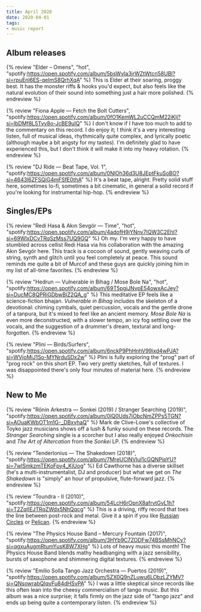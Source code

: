 ```yaml
---
title: April 2020
date: 2020-04-01
tags:
- music report
---
```


## Album releases

{% review "Elder – Omens", "hot",
  "spotify:https://open.spotify.com/album/5bsWvIa3jrWZtWtcn58UBl?si=rpuEnl6ES-qeImS8QrhXqA"
%}
  This is Elder at their soaring, proggy best. It has the monster riffs & hooks you'd expect, but also feels like the natural evolution of their sound into something just a hair more polished.
{% endreview %}

{% review "Fiona Apple — Fetch the Bolt Cutters",
  "spotify:https://open.spotify.com/album/0fO1KemWL2uCCQmM22iKlj?si=lbDMf8L5Tvy8o-JcBE9uIQ"
%}
  I don't know if I have too much to add to the commentary on this record. I do enjoy it; I think it's a very interesting listen, full of musical ideas, rhythmically quite complex, and lyrically poetic (although maybe a bit angsty for my tastes). I'm definitely glad to have experienced this, but I don't think it will make it into my heavy rotation.
{% endreview %}

{% review "DJ Ride — Beat Tape, Vol. 1",
  "spotify:https://open.spotify.com/album/0NlOh36d3U8JEptFkuSoBO?si=4643l6ZFSQiG4mFSfE0thA"
%}
  It's a beat tape, alright. Pretty solid stuff here, sometimes lo-fi, sometimes a bit cinematic, in general a solid record if you're looking for instrumental hip-hop.
{% endreview %}


## Singles/EPs

{% review "Redi Hasa & Akın Sevgör — Time", "hot",
  "spotify:https://open.spotify.com/album/4adofH9jYNnv7IQW3C2EhI?si=69WlxDCvTRqSzMss7UQ9GQ"
%}
  Oh my. I'm very happy to have stumbled across cellist Redi Hasa via his collaboration with the amazing Akın Sevgör here. This track is a cocoon of sound, gently weaving curls of string, synth and glitch until you feel completely at peace. This sound reminds me quite a bit of Murcof and these guys are quickly joining him in my list of all-time favorites.
{% endreview %}

{% review "Hedrun — Vulnerable in Bihag / Mose Bole Na", "hot",
  "spotify:https://open.spotify.com/album/69T5pgjJNvpE54owxAcJey?si=DucMC8QPRiGDbwBlZ2QA_g"
%}
  This meditative EP feels like a science-fiction bhajan. _Vulnerable in Bihag_ includes the skeleton of a devotional: chiming cymbals, quiet percussion, vocals and the gentle drone of a tanpura, but it's mixed to feel like an ancient memory. _Mose Bole Na_ is even more deconstructed, with a slower tempo, an icy fog settling over the vocals, and the suggestion of a drummer's dream, textural and long-forgotten.
{% endreview %}

{% review "Plini — Birds/Surfers",
  "spotify:https://open.spotify.com/album/6nckP9PhHnhV99ixd4wPJA?si=WVjoMiJ1So-MYNrduSDx2w"
%}
  Plini is fully exploring the "prog" part of "prog rock" on this short EP. Two very pretty sketches, full of textures. I was disappointed there's only four minutes of material here.
{% endreview %}


## New to Me

{% review "Rōnin Arkestra — Sonkei (2019) / Stranger Searching (2019)",
  "spotify:https://open.spotify.com/album/0lQ0Uds7iObcNmZPPs5TGN?si=AOuaKWbOT1m1G-_DBxvhaQ"
%}
  Mark de Clive-Lowe's collective of Toyko jazz musicians shows off a lush & funky sound on these records. The _Stranger Searching_ single is a scorcher but I also really enjoyed _Onkochisin_ and _The Art of Altercation_ from the _Sonkei_ LP.
{% endreview %}

{% review "Tenderlonius — The Shakedown (2018)",
  "spotify:https://open.spotify.com/album/7MreUClNVIul1cGQNPipYU?si=7wISmkzmTEKoFpy4_KjUog"
%}
  Ed Cawthorne has a diverse skillset (he's a multi-instrumentalist, DJ and producer) but what we get on _The Shakedown_ is "simply" an hour of propulsive, flute-forward jazz.
{% endreview %}

{% review "Toundra - II (2010)",
  "spotify:https://open.spotify.com/album/54LcH6rOpnX8afrvtGvL1h?si=T2ZqIIEJTRqZWdx5NhQqcg"
%}
  This is a driving, riffy record that toes the line between post-rock and metal. Give it a spin if you like [Russian Circles](https://open.spotify.com/artist/0AZ3VR0YbFcS0Kgei7L2QF) or [Pelican](https://open.spotify.com/artist/0Gq06EJlfPumvCdMsnkJFp).
{% endreview %}

{% review "The Physics House Band – Mercury Fountain (2017)",
  "spotify:https://open.spotify.com/album/3HYb9C7ZODFw74BSsMhNCy?si=qgxuAugmRtumYusK8W7XHg"
%}
  Lots of heavy music this month! The Physics House Band blends mathy headbanging with a jazz sensibility, bursts of saxophone and shimmering digital textures.
{% endreview %}

{% review "Emilio Solla Tango Jazz Orchestra — Puertos (2019)",
  "spotify:https://open.spotify.com/album/5ZX0Q9nZLuwu6LObzLZYMV?si=QNsowrabQIqvFu84dHSvPA"
%}
  I was a little skeptical since records like this often lean into the cheesy commercialism of tango music. But this album was a nice surprise; it falls firmly on the jazz side of "tango jazz" and ends up being quite a contemporary listen.
{% endreview %}
